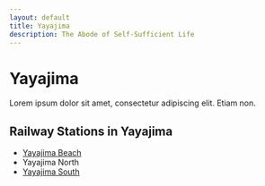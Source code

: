 ```yaml
---
layout: default
title: Yayajima
description: The Abode of Self-Sufficient Life
---
```


# Yayajima

Lorem ipsum dolor sit amet, consectetur adipiscing elit. Etiam non.

## Railway Stations in Yayajima

- [Yayajima Beach](/rail-stations/yayajima-beach)
- Yayajima North
- [Yayajima South](/rail-stations/yayajima-south)
